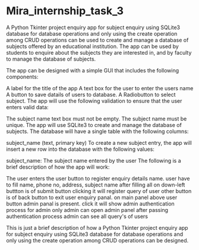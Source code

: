 # Mira_internship_task_3
A Python Tkinter project enquiry app for subject enquiry using SQLite3 database for database operations and only using the create operation among CRUD operations can be used to create and manage a database of subjects offered by an educational institution. The app can be used by students to enquire about the subjects they are interested in, and by faculty to manage the database of subjects.

The app can be designed with a simple GUI that includes the following components:

A label for the title of the app
A text box for the user to enter the users name
A button to save datails of users to database.
A Radiobutton to select subject.
The app will use the following validation to ensure that the user enters valid data:

The subject name text box must not be empty.
The subject name must be unique.
The app will use SQLite3 to create and manage the database of subjects. The database will have a single table with the following columns:

subject_name (text, primary key)
To create a new subject entry, the app will insert a new row into the database with the following values:

subject_name: The subject name entered by the user
The following is a brief description of how the app will work:

The user enters the user button to register enquiry details name.
user have to fill name, phone no, address, subject name
after filling all on down-left buttton is of submit button clicking it will register query of user 
other button is of back button to exit user enquiry panal.
on main panel above user button admin panal is present.
click it will show admin authentication process for admin
only admin can open admin panel
after passing authentication process admin can see all query's of users

This is just a brief description of how a Python Tkinter project enquiry app for subject enquiry using SQLite3 database for database operations and only using the create operation among CRUD operations can be designed.
